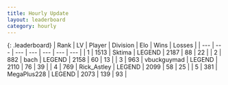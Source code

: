 ```yaml
---
title: Hourly Update
layout: leaderboard
category: hourly
---
```


{: .leaderboard}
| Rank | LV | Player | Division | Elo | Wins | Losses |
| --- | --- | --- | --- | --- | --- | --- |
| <span data-change="0">1</span> | 1513 | <span title="ID: 353063">Sktima</span> | LEGEND | <span data-change="0">2187</span> | <span data-change="0">88</span> | <span data-change="0">22</span> |
| <span data-change="0">2</span> | 882 | <span title="ID: 281795">bach</span> | LEGEND | <span data-change="0">2158</span> | <span data-change="0">60</span> | <span data-change="0">13</span> |
| <span data-change="1">3</span> | 963 | <span title="ID: 418052">vbuckguymad</span> | LEGEND | <span data-change="21">2110</span> | <span data-change="3">76</span> | <span data-change="0">39</span> |
| <span data-change="-1">4</span> | 769 | <span title="ID: 466583">Rick_Astley</span> | LEGEND | <span data-change="0">2099</span> | <span data-change="0">58</span> | <span data-change="0">25</span> |
| <span data-change="0">5</span> | 381 | <span title="ID: 651782">MegaPlus228</span> | LEGEND | <span data-change="0">2073</span> | <span data-change="0">139</span> | <span data-change="0">93</span> |